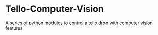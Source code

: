 # Tello-Computer-Vision
A series of python modules to control a tello dron with computer vision features
